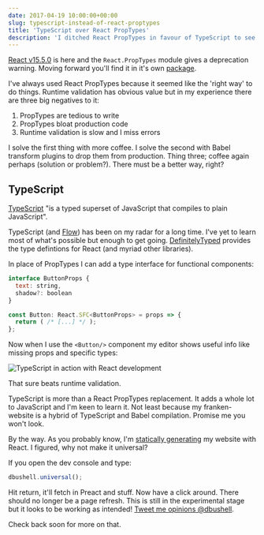 ```yaml
---
date: 2017-04-19 10:00:00+00:00
slug: typescript-instead-of-react-proptypes
title: 'TypeScript over React PropTypes'
description: 'I ditched React PropTypes in favour of TypeScript to see how things stacked up.'
---
```


[React v15.5.0](https://facebook.github.io/react/blog/2017/04/07/react-v15.5.0.html) is here and the `React.PropTypes` module gives a deprecation warning. Moving forward you'll find it in it's own [package](https://github.com/reactjs/prop-types).

I've always used React PropTypes because it seemed like the 'right way' to do things. Runtime validation has obvious value but in my experience there are three big negatives to it:

1. PropTypes are tedious to write
2. PropTypes bloat production code
3. Runtime validation is slow and I miss errors

I solve the first thing with more coffee. I solve the second with Babel transform plugins to drop them from production. Thing three; coffee again perhaps (solution or problem?). There must be a better way, right?

## TypeScript

[TypeScript](https://www.typescriptlang.org/) "is a typed superset of JavaScript that compiles to plain JavaScript".

TypeScript (and [Flow](https://flow.org/en/)) has been on my radar for a long time. I've yet to learn most of what's possible but enough to get going. [DefinitelyTyped](https://github.com/DefinitelyTyped/DefinitelyTyped) provides the type defintions for React (and myriad other libraries).

In place of PropTypes I can add a type interface for functional components:

```jsx
interface ButtonProps {
  text: string,
  shadow?: boolean
}

const Button: React.SFC<ButtonProps> = props => {
  return ( /* [...] */ );
};
```

Now when I use the `<Button/>` component my editor shows useful info like missing props and specific types:

![TypeScript in action with React development](/images/blog/2017/dbushell-button-typescript.gif)

That sure beats runtime validation.

TypeScript is more than a React PropTypes replacement. It adds a whole lot to JavaScript and I'm keen to learn it. Not least because my franken-website is a hybrid of TypeScript and Babel compilation. Promise me you won't look.

By the way. As you probably know, I'm [statically generating](/2017/02/13/react-as-a-static-site-generator/) my website with React. I figured, why not make it universal?

If you open the dev console and type:

```js
dbushell.universal();
```

Hit return, it'll fetch in Preact and stuff. Now have a click around. There should no longer be a page refresh. This is still in the experimental stage but it looks to be working as intended! [Tweet me opinions @dbushell](https://twitter.com/dbushell).

Check back soon for more on that.
